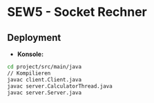 # SEW5 - Socket Rechner

## Deployment
- __Konsole:__  
```bash
cd project/src/main/java
// Kompilieren
javac client.Client.java
javac server.CalculatorThread.java
javac server.Server.java
```
